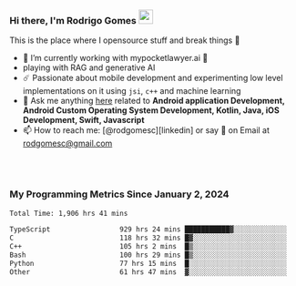 
### Hi there, I'm Rodrigo Gomes <img src="https://media.giphy.com/media/hvRJCLFzcasrR4ia7z/giphy.gif" width="25px">
This is the place where I opensource stuff and break things 🤣
- 🔭 I’m currently working with mypocketlawyer.ai 💜
- playing with RAG and generative AI
- ☄️ Passionate about mobile development and experimenting low level implementations on it using `jsi`, `c++` and machine learning
- 💬 Ask me anything [here](https://github.com/rodgomesc/rodgomesc/issues) related to <b>Android application Development, Android Custom Operating System Development, Kotlin, Java, iOS Development, Swift, Javascript</b>
- 📫 How to reach me: [@rodgomesc][linkedin] or say 👋 on Email at [rodgomesc@gmail.com](mailto:rodgomesc@gmail.com)


<br/>

<!-- 
<picture>
  <img src="/github-metrics.svg" alt="Metrics">
</picture>
-->

</br>

### My Programming Metrics Since January 2, 2024 


<!--START_SECTION:waka-->

```txt
Total Time: 1,906 hrs 41 mins

TypeScript                 929 hrs 24 mins ███████████▓░░░░░░░░░░░░░   47.21 %
C                          118 hrs 32 mins █▓░░░░░░░░░░░░░░░░░░░░░░░   06.02 %
C++                        105 hrs 2 mins  █▒░░░░░░░░░░░░░░░░░░░░░░░   05.34 %
Bash                       100 hrs 29 mins █▒░░░░░░░░░░░░░░░░░░░░░░░   05.10 %
Python                     77 hrs 15 mins  █░░░░░░░░░░░░░░░░░░░░░░░░   03.92 %
Other                      61 hrs 47 mins  ▓░░░░░░░░░░░░░░░░░░░░░░░░   03.14 %
```

<!--END_SECTION:waka-->
